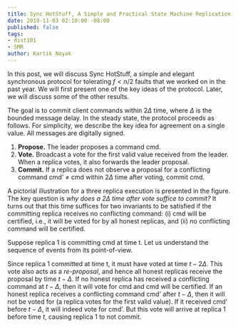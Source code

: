 ```yaml
---
title: Sync HotStuff, A Simple and Practical State Machine Replication
date: 2019-11-03 02:10:00 -08:00
published: false
tags:
- dist101
- SMR
author: Kartik Nayak
---
```


In this post, we will discuss Sync HotStuff, a simple and elegant synchronous protocol for tolerating $f < n/2$ faults that we worked on in the past year. We will first present one of the key ideas of the protocol. Later, we will discuss some of the other results.

The goal is to commit client commands within $2\Delta$ time, where $\Delta$ is the bounded message delay. In the steady state, the protocol proceeds as follows. For simplicity, we describe the key idea for agreement on a single value. All messages are digitally signed.

1. **Propose.** The leader proposes a command cmd.
2. **Vote.** Broadcast a vote for the first valid value received from the leader. When a replica votes, it also forwards the leader proposal.
3. **Commit.** If a replica does not observe a proposal for a conflicting command cmd’ $\neq$ cmd within $2\Delta$ time after voting, commit cmd.

A pictorial illustration for a three replica execution is presented in the figure. The key question is *why does a $2\Delta$ time after vote suffice to commit?* It turns out that this time suffices for two invariants to be satisfied if the committing replica receives no conflicting command: (i) cmd will be certified, i.e., it will be voted for by all honest replicas, and (ii) no conflicting command will be certified. 

Suppose replica 1 is committing cmd at time t. Let us understand the sequence of events from its point-of-view. 

Since replica 1 committed at time t, it must have voted at time $t - 2\Delta$. This vote also acts as a *re-proposal*, and hence all honest replicas receive the proposal by time $t- \Delta$. If no honest replica has received a conflicting command at $t-\Delta$, then it will vote for cmd and cmd will be certified. If an honest replica receives a conflicting command cmd’ after $t-\Delta$, then it will not be voted for (a replica votes for the first valid value). If it received cmd’ before $t-\Delta$, it will indeed vote for cmd’. But this vote will arrive at replica 1 before time $t$, causing replica 1 to not commit. 
